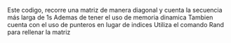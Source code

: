 Este codigo, recorre una matriz de manera diagonal y cuenta la secuencia más larga de 1s
Ademas de tener el uso de memoria dinamica
Tambien cuenta con el uso de punteros en lugar de indices
Utiliza el comando Rand para rellenar la matriz 

